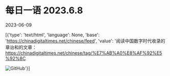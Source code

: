 # 每日一语 2023.6.8

2023-06-09

[{'type': 'text/html', 'language': None, 'base': 'https://chinadigitaltimes.net/chinese/feed', 'value': '阅读中国数字时代收录的章诒和的文章：https://chinadigitaltimes.net/chinese/tag/%E7%AB%A0%E8%AF%92%E5%92%8C

![GitHub](https://chinadigitaltimes.net/chinese/files/2023/06/6.8.jpg)'}]